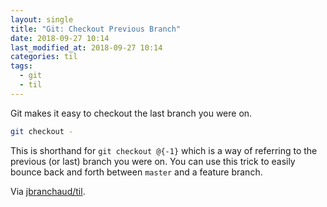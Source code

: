 ```yaml
---
layout: single
title: "Git: Checkout Previous Branch"
date: 2018-09-27 10:14
last_modified_at: 2018-09-27 10:14
categories: til
tags:
  - git
  - til
---
```


Git makes it easy to checkout the last branch you were on.

```bash
git checkout -
```

This is shorthand for `git checkout @{-1}` which is a way of referring to
the previous (or last) branch you were on. You can use this trick to easily
bounce back and forth between `master` and a feature branch.

Via [jbranchaud/til](https://github.com/jbranchaud/til).
